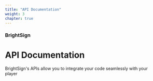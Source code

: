 ```yaml
---
title: "API Documentation"
weight: 3
chapter: true
---
```


### BrightSign
# API Documentation
BrightSign's APIs allow you to integrate your code seamlessly with your player